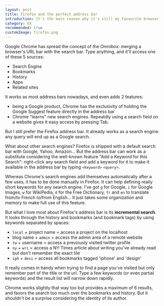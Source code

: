 ```yaml
---
layout: post
title: Firefox and the perfect address bar
introduction: It's the main reason why it's still my favourite browser.
category: UX
recommended: true
customImage: firefox.png
---
```


Google Chrome has spread the concept of the *Omnibox*: merging a browser's URL bar with the search bar. Type anything, and it'll access one of these 5 sources:

* Search Engine
* Bookmarks
* History
* Apps
* Related sites

It works as most address bars nowadays, and even adds 2 features:

* being a Google product, Chrome has the exclusivity of holding the Google Suggest feature directly in the address bar
* Chrome "learns" new search engines. Repeatdly using a search field on a website gives it easy access by pressing Tab.

But I still prefer the Firefox address bar. It already works as a search engine: any query will end up as a Google search.

What about other search engines?
Firefox is shipped with a default search bar with Google, Yahoo, Amazon... But the address bar can work as a substitute considering the well-known feature "Add a Keyword for this Search": right-click any search field and add a keyword for it to make it available in the address bar by typing `<keyword>` `<query>`.

Whereas Chrome's search engines add themselves automatically after a few uses, it has to be done manually in Firefox. It can help defining really short keywords for any search engine. I've got `g` for Google, `i` for Google Images, `w` for WikiPedia, `d` for the Free Dictionary, `fr` and `en` to translate from/to French to/from English... It just takes some organization and memory to make full use of this feature.

But what I love most about Firefox's address bar is its **incremental search**. It looks through the history and bookmarks (and bookmark tags) by using keywords separated by spaces:

* `local` + project name = access a project on the localhost
* blog name + `admin` = access the admin area of a remote website
* `tw` + username = access a previously visited twitter profile
* `ny` + `wri` = access a NY Times article about writing you've already read but don't remember the exact tile
* `iph` + `desi` = access all bookmarks tagged 'iphone' and 'design'

It really comes in handy when trying to find a page you've visited but only remember part of the title or the url. Type a few keywords (or even partial keywords) and the result list will narrow down rapidly.

Chrome works slightly that way too but provides a maximum of 6 results, and favors the search too much over the bookmarks and history. But it shouldn't be a surprise considering the identity of its author.
